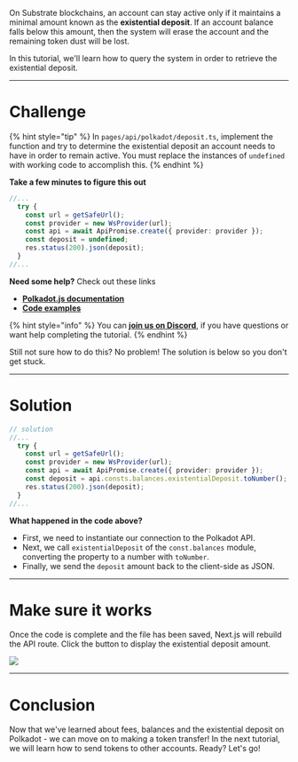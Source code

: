 On Substrate blockchains, an account can stay active only if it maintains a minimal amount known as the **existential deposit**. If an account balance falls below this amount, then the system will erase the account and the remaining token dust will be lost.

In this tutorial, we'll learn how to query the system in order to retrieve the existential deposit.

------------------------

# Challenge

{% hint style="tip" %}
In `pages/api/polkadot/deposit.ts`, implement the function and try to determine the existential deposit an account needs to have in order to remain active. You must replace the instances of `undefined` with working code to accomplish this.
{% endhint %}

**Take a few minutes to figure this out**

```typescript
//...
  try {
    const url = getSafeUrl();
    const provider = new WsProvider(url);
    const api = await ApiPromise.create({ provider: provider });
    const deposit = undefined;
    res.status(200).json(deposit);
  }
//...
```

**Need some help?** Check out these links
* [**Polkadot.js documentation**](https://polkadot.js.org/docs/)  
* [**Code examples**](https://polkadot.js.org/docs/api/examples/promise/)  

{% hint style="info" %}
You can [**join us on Discord**](https://figment.io/devchat), if you have questions or want help completing the tutorial.
{% endhint %}

Still not sure how to do this? No problem! The solution is below so you don't get stuck.

------------------------

# Solution

```typescript
// solution
//...
  try {
    const url = getSafeUrl();
    const provider = new WsProvider(url);
    const api = await ApiPromise.create({ provider: provider });
    const deposit = api.consts.balances.existentialDeposit.toNumber();
    res.status(200).json(deposit);
  }
//...
```

**What happened in the code above?**

* First, we need to instantiate our connection to the Polkadot API.
* Next, we call `existentialDeposit` of the `const.balances` module, converting the property to a number with `toNumber`.
* Finally, we send the `deposit` amount back to the client-side as JSON.

------------------------

# Make sure it works

Once the code is complete and the file has been saved, Next.js will rebuild the API route. Click the button to display the existential deposit amount.

![](../../../.gitbook/assets/pathways/polkadot/polkadot-deposit.gif)

-----------------------------

# Conclusion

Now that we've learned about fees, balances and the existential deposit on Polkadot - we can move on to making a token transfer! In the next tutorial, we will learn how to send tokens to other accounts. Ready? Let's go!

